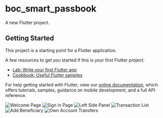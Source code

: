 # boc_smart_passbook

A new Flutter project.

## Getting Started

This project is a starting point for a Flutter application.

A few resources to get you started if this is your first Flutter project:

- [Lab: Write your first Flutter app](https://flutter.dev/docs/get-started/codelab)
- [Cookbook: Useful Flutter samples](https://flutter.dev/docs/cookbook)

For help getting started with Flutter, view our
[online documentation](https://flutter.dev/docs), which offers tutorials,
samples, guidance on mobile development, and a full API reference.

![Welcome Page](https://user-images.githubusercontent.com/61306132/169020277-749d610f-4aaf-4f07-a490-f58cd23ddb4b.png)
![Sign in Page](https://user-images.githubusercontent.com/61306132/169020360-50c66e92-66c5-4117-96ae-a8a0d94e0a5e.png)
![Left Side Panel](https://user-images.githubusercontent.com/61306132/169020403-8eb706ba-69aa-46c4-abcc-7e79c26e8599.png)
![Transaction List](https://user-images.githubusercontent.com/61306132/169020470-e423c9a3-165d-4f24-bfb1-e788ecf04d72.png)
![Add Beneficiary](https://user-images.githubusercontent.com/61306132/169020520-37719d59-3006-41fa-91c1-0fa2ade83d94.png)
![Own Account Transfers](https://user-images.githubusercontent.com/61306132/169020586-ee9732da-c79c-45ce-9eac-aaba436cd3cb.png)

